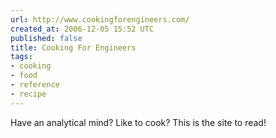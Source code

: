 ```yaml
---
url: http://www.cookingforengineers.com/
created_at: 2006-12-05 15:52 UTC
published: false
title: Cooking For Engineers
tags:
- cooking
- food
- reference
- recipe
---
```


Have an analytical mind? Like to cook? This is the site to read!
